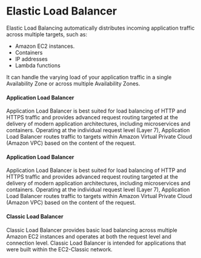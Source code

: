 # Elastic Load Balancer

Elastic Load Balancing automatically distributes incoming application traffic across multiple targets, such as: 

* Amazon EC2 instances.
* Containers
* IP addresses
* Lambda functions

It can handle the varying load of your application traffic in a single Availability Zone or across multiple Availability Zones.

#### Application Load Balancer 

Application Load Balancer is best suited for load balancing of HTTP and HTTPS traffic and provides advanced request routing targeted at the delivery of modern application architectures, including microservices and containers. Operating at the individual request level \(Layer 7\), Application Load Balancer routes traffic to targets within Amazon Virtual Private Cloud \(Amazon VPC\) based on the content of the request.

#### Application Load Balancer 

Application Load Balancer is best suited for load balancing of HTTP and HTTPS traffic and provides advanced request routing targeted at the delivery of modern application architectures, including microservices and containers. Operating at the individual request level \(Layer 7\), Application Load Balancer routes traffic to targets within Amazon Virtual Private Cloud \(Amazon VPC\) based on the content of the request.

#### Classic Load Balancer 

Classic Load Balancer provides basic load balancing across multiple Amazon EC2 instances and operates at both the request level and connection level. Classic Load Balancer is intended for applications that were built within the EC2-Classic network.

